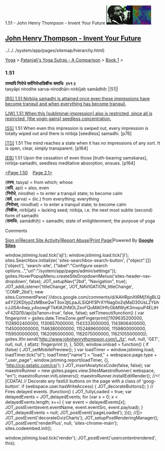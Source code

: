 1.51 - John Henry Thompson - Invent Your Future [![John Henry Thompson - Invent Your Future](../../../_/rsrc/1329567069254/config/customLogo.gif-revision=6.png)](../../../index.html)

[John Henry Thompson - Invent Your Future](../../../index.html)
---------------------------------------------------------------

../../../system/app/pages/sitemap/hierarchy.html)
    

[Yoga](../../../yoga.html)‎ > ‎[Patanjali's Yoga Sutras - A Comparison](../../patanjani.html)‎ > ‎[Book 1](../book-1.html)‎ > ‎

### 1.51

**तस्यापि निरोधे सर्वनिरोधान्निर्बीजः समाधिः ॥५१॥**  
tasyāpi nirodhe sarva-nirodhān-nirbījaḥ samādhiḥ ||51||  
  
  
[\[RS\] 1.51 Nirbiija samadhi is attained once even these impressions have become tranquil and when everything has become tranquil.](http://www.ashtangayoga.info/philosophy/yoga-sutra-patanjali/chapter-1/item/tasyapi-nirodhe-sarva-nirodhan-nirbijah-samadhih/)  
  
[\[JW\] 1.51 When this \[subliminal-impression\] also is restricted, since all is restricted, \[the yogin gains\] seedless concentration.](http://books.google.com/books?id=YzFImjtOxUwC&pg=PA98&ci=164%2C673%2C730%2C79&source=bookclip)  
  
[\[SS\]](http://www.amazon.com/Yoga-Sutras-Patanjali-Commentary-Satchidananda/dp/0932040381) 1.51 When even this impression is swiped out, every impression is totally wiped out and there is nirbija \[seedless\] samadhi. \[p76\]  
  
[\[TD\]](http://www.amazon.com/Heart-Yoga-Developing-Personal-Practice/dp/089281764X/ref=sr_1_5?ie=UTF8&qid=1326228195&sr=8-5) 1.51 The mind reaches a state when it has no impressions of any sort. It is open, clear, simply transparent. \[p164\]  
  
[\[EB\]](http://www.amazon.com/Yoga-Sutras-Patanjali-Translation-Commentary/dp/0865477361/ref=sr_1_1?ie=UTF8&s=books&qid=1250508322&sr=1-1) 1.51 Upon the cessation of even those \[truth-bearing samskaras\], nirbija-samadhi, seedless meditative absorption, ensues. \[p164\]  
  
  
[<Page 1.50](150.html)    [Page 2.1>](../book-2/2-01.html)  
  
  

(**तस्य**, tasya) = from which; whose  
(**अपि**, api) = also, even  
(**निरोधे**, nirodhe) = to enter a tranquil state; to become calm  
(**सर्व**, sarva) = (iic.) from everything; everything  
(**निरोधत्**, nirodhat) = to enter a tranquil state; to become calm  
(**निर्बीजः**, nirbījaḥ) = lacking seed; nirbija, i.e. the next most subtle (second) form of samadhi  
(**समाधिः**, samādhiḥ) = samadhi; state of enlightenment; the purpose of yoga

Comments

[Sign in](https://accounts.google.com/ServiceLogin?continue=http://sites.google.com/a/johnhenrythompson.com/jht/yoga/patanjani/book-1/151&service=jotspot)|[Recent Site Activity](../../../system/app/pages/recentChanges.html)|[Report Abuse](http://sites.google.com/a/johnhenrythompson.com/jht/system/app/pages/reportAbuse)|[Print Page](javascript:;)|Powered By **[Google Sites](http://sites.google.com/site)**

window.jstiming.load.tick('sjl'); window.jstiming.load.tick('jl'); sites.Searchbox.initialize( 'sites-searchbox-search-button', {"object":\[\]}\['object'\], 'search-site', {"label":"Configure search options...","url":"/system/app/pages/admin/settings"}); gsites.HoverPopupMenu.createSiteDropdownMenus('sites-header-nav-dropdown', false); JOT\_setupNav("2bd", "Navigation", true); JOT\_addListener('titleChange', 'JOT\_NAVIGATION\_titleChange', 'COMP\_2bd'); new sites.CommentPane('//docs.google.com/comments/d/AAHRpnXtRMj1XgBLQa4Y22KDIypZzMBseQwT3ox3jtLpaJLSiQHf3PrXYNag0o2qMaD30UsLZYbhcJJISAr4wp\_y4oowgFTkKlA2hNOLZevFQuMAOHfcGbMWyK3mxpuP4ELtHvF4ZQl15/api/js?anon=true', false, false); setTimeout(function() { var fingerprint = gsites.date.TimeZone.getFingerprint(\[1109635200000, 1128902400000, 1130657000000, 1143333000000, 1143806400000, 1145000000000, 1146380000000, 1152489600000, 1159800000000, 1159500000000, 1162095000000, 1162075000000, 1162105500000\]); gsites.Xhr.send('http://www.johnhenrythompson.com/\_/tz', null, null, 'GET', null, null, { afjstz: fingerprint }); }, 500); window.onload = function() { if (false) { JOT\_setMobilePreview(); } var loadTimer = window.jstiming.load; loadTimer.tick("ol"); loadTimer\["name"\] = "load," + webspace.page.type + ",user\_page"; window.jstiming.report(loadTimer, {}, 'http://csi.gstatic.com/csi'); } JOT\_insertAnalyticsCode(false, false); var maestroRunner = new gsites.pages.view.SitesMaestroRunner( webspace, "en"); maestroRunner.initListeners(); maestroRunner.installEditRender(); //<!\[CDATA\[ // Decorate any fastUI buttons on the page with a class of 'goog-button'. if (webspace.user.hasWriteAccess) { JOT\_decorateButtons(); } // Fires delayed events. (function() { JOT\_fullyLoaded = true; var delayedEvents = JOT\_delayedEvents; for (var x = 0; x < delayedEvents.length; x++) { var event = delayedEvents\[x\]; JOT\_postEvent(event.eventName, event.eventSrc, event.payload); } JOT\_delayedEvents = null; JOT\_postEvent('pageLoaded'); })(); //\]\]> JOT\_postEvent('decorateGvizCharts'); JOT\_setupPostRenderingManager(); JOT\_postEvent('renderPlus', null, 'sites-chrome-main'); sites.codeembed.init();

window.jstiming.load.tick('render'); JOT\_postEvent('usercontentrendered', this);